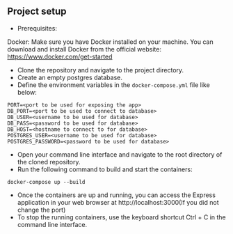 
## Project setup

- Prerequisites:

Docker: Make sure you have Docker installed on your machine. You can download and install Docker from the official website: https://www.docker.com/get-started
- Clone the repository and navigate to the project directory.
- Create an empty postgres database.
- Define the environment variables in the `docker-compose.yml` file like below:
```
PORT=<port to be used for exposing the app>
DB_PORT=<port to be used to connect to database>
DB_USER=<username to be used for database>
DB_PASS=<password to be used for database>
DB_HOST=<hostname to connect to for database>
POSTGRES_USER=<username to be used for database>
POSTGRES_PASSWORD=<password to be used for database>
```
- Open your command line interface and navigate to the root directory of the cloned repository.
- Run the following command to build and start the containers:
```
docker-compose up --build
```
- Once the containers are up and running, you can access the Express application in your web browser at http://localhost:3000(If you did not change the port)
- To stop the running containers, use the keyboard shortcut Ctrl + C in the command line interface.
